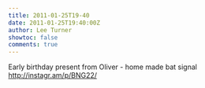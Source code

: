 ```yaml
---
title: 2011-01-25T19-40
date: 2011-01-25T19:40:00Z
author: Lee Turner
showtoc: false
comments: true
---
```


Early birthday present from Oliver - home made bat signal http://instagr.am/p/BNG22/

